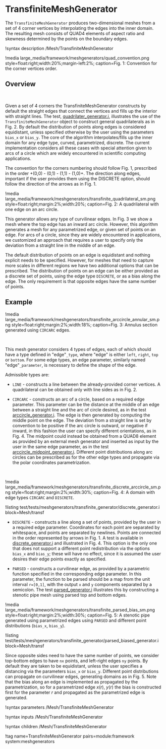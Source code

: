 # TransfiniteMeshGenerator

The `TransfiniteMeshGenerator` produces two-dimensional meshes from a set of 4 corner vertices by interpolating the edges into the inner domain. The resulting mesh  consists of QUAD4 elements of aspect ratio and skewness determined by the points on the boundary edges.

!syntax description /Mesh/TransfiniteMeshGenerator

!media large_media/framework/meshgenerators/quad_convention.png style=float:right;width:20%;margin-left:2%; caption=Fig. 1: Convention for the corner vertices order.


## Overview

&nbsp;

Given a set of 4 corners the TransfiniteMeshGenerator constructs by default the straight edges that connect the vertices and fills up the interior with straight lines. The test, [quadrilater_generator.i](test/tests/meshgenerators/transfinite_generator/quadrilater_generator.i),
illustrates the use of the `TransfiniteMeshGenerator` object to construct general quadrilaterals as in Fig. 2. By default the distribution of points along edges is considered equidistant, unless specified otherwise by the user using the parameters `bias_x` or `bias_y`. The core of the algorithm interpolates/fills up the inner domain for any edge type, curved, parametrized, discrete. The current implementation considers all these cases with special attention given to arcs of a circle which are widely encountered in scientific computing applications. 

The convention for the corners numbering should follow Fig. 1, prescribed in the order +(0,0) - (0,1) - (1,1) - (1,0)+. The direction along edges, important if the user provides them using the DISCRETE option, should follow the direction of the arrows as in Fig. 1.


!media large_media/framework/meshgenerators/transfinite_quadrilateral_sm.png style=float:right;margin:2%;width:20%; caption=Fig. 2: A quadrilateral with one edge on an arc circle.


This generator allows any type of curvilinear edges. In Fig. 3 we show a mesh where the top edge has an inward arc circle. However, this algorithm generates a mesh for any parametrized edge, or given set of points on an edge. For arcs of a circle, since they are widely encountered in applications, we customized an approach that requires a user to specify only the deviation from a straight line in the middle of an edge. 

The default distribution of points on an edge is equidistant and nothing explicit needs to be specified. However, for meshes that need to capture more scales in different regions we have two additional options that can be prescribed.  The distribution of points on an edge can be either provided as a discrete set of points, using the edge type `DISCRETE`, or as a bias along the edge. The only requirement is that opposite edges have the same number of points.

## Example 


!media large_media/framework/meshgenerators/transfinite_arccircle_annular_sm.png style=float:right;margin:2%;width:18%; caption=Fig. 3: Annulus section generated using `CIRCARC` edges.


&nbsp;

This mesh generator considers 4 types of edges, each of which should have a type defined in "edge"`_type`, where "edge" is either `left`, `right`, `top` or `bottom`.  For some edge types, an edge parameter, similarly named "edge"`_parameter`, is necessary to define the shape of the edge.

Admissible types are:

  - `LINE` - constructs a line between the already-provided corner vertices. A quadrilateral can be obtained only with line sides as in Fig. 2.

  - `CIRCARC` - constructs an arc of a circle, based on a required edge parameter. This parameter can be the distance at the middle of an edge between a straight line and the arc of circle desired, as in the test [arccircle_generator.i](test/tests/meshgenerators/transfinite_generator/arcircle_generator.i). The edge is then generated by computing the middle point on the edge. The deviation from a straight line is set by convention to be positive if the arc circle is outward, or negative if inward, in this fashion the user can specify different orientations, as in Fig. 4.
  The midpoint could instead be obtained from a QUAD8 element as provided by an external mesh generator and inserted as input by the user in the same  edge parameter, as in the test [arccircle_midpoint_generator.i](test/tests/meshgenerators/transfinite_generator/arcircle_midpoint_generator.i). Different point distributions along arc circles can be prescribed as for the other edge types and propagate via the polar coordinates parametrization.

&nbsp;

!media large_media/framework/meshgenerators/transfinite_discrete_arccircle_sm.png style=float:right;margin:2%;width:30%; caption=Fig. 4: A domain with edge types `CIRCARC` and `DISCRETE`.


!listing test/tests/meshgenerators/transfinite_generator/discrete_generator.i
    block=Mesh/transf


  - `DISCRETE` - constructs a line along a set of points, provided by the user in a required edge parameter.  Coordinates for each point are separated by whitespace, and points are separated by newlines.  Points are connected in the order represented by arrows in Fig. 1.  A test is available in [discrete_generator.i](test/tests/meshgenerators/transfinite_generator/discrete_generator.i) and illustrated in Fig. 4. This option is the only one that does not support a different point redistribution via the options `bias_x` and `bias_y`; these will have no effect, since it is assumed the user desires their edge points exactly as specified. 

  - `PARSED` - constructs a curvilinear edge, as provided by a parametric function specified in the corresponding edge parameter.  In this parameter, the function to be parsed should be a map from the unit interval `r=[0,1]`, with the output `x` and `y` components separated by a semicolon.  The test [parsed_generator.i](test/tests/meshgenerators/transfinite_generator/parsed_generator.i) illustrates this by constructing a stenotic pipe mesh using parsed top and bottom edges.


!media large_media/framework/meshgenerators/transfinite_parsed_bias_sm.png style=float:right;margin:2%;width:30%; caption=Fig. 5: A stenotic pipe generated using parametrized edges using  `PARSED` and different point distributions (`bias_x`, `bias_y`).


!listing test/tests/meshgenerators/transfinite_generator/parsed_biased_generator.i
    block=Mesh/transf


Since opposite sides need to have the same number of points, we consider top-bottom edges to have `nx` points, and left-right edges `ny` points. By default they are taken to be equidistant, unless the user specifies a distancing via the parameters `bias_x` or `bias_y`. Different point distributions can propagate on curvilinear edges, generating domains as in Fig. 5. Note that the bias along an edge is implemented as propagated by the parametrization, so for a parametrized edge $x(r),\ y(r)$ the bias is constructed first for the parameter $r$ and propagated as the parametrized edge is generated. 


!syntax parameters /Mesh/TransfiniteMeshGenerator

!syntax inputs /Mesh/TransfiniteMeshGenerator

!syntax children /Mesh/TransfiniteMeshGenerator

!tag name=TransfiniteMeshGenerator pairs=module:framework system:meshgenerators
